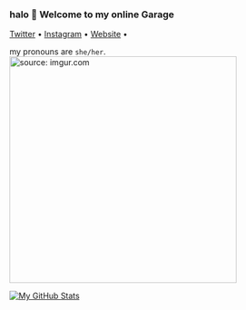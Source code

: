 ### halo 👋 Welcome to my online Garage


<p align="left">
  <a href="https://twitter.com/sur_dev12">Twitter</a> •
  <a href="https://instagram.com/suraaga.devraj">Instagram</a> • 
  <a href="https://suraaga.github.io">Website</a> •
</p>
  
 my pronouns are `she/her`.
<a href="https://imgur.com/JkxyQes"><img src="https://i.imgur.com/JkxyQes.jpg" width="400" title="source: imgur.com" /></a>





 [![My GitHub Stats](https://github-readme-stats.vercel.app/api?username=Suraaga)](https://github.com/Suraaga) 

